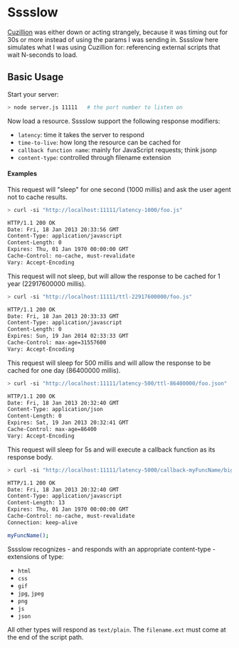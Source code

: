 # Sssslow

[Cuzillion](http://stevesouders.com/cuzillion/) was either down or acting strangely, because it was timing out for 30s or more instead of using the params I was sending in. Sssslow here simulates what I was using Cuzillion for: referencing external scripts that wait N-seconds to load.

## Basic Usage

Start your server:

```bash
> node server.js 11111   # the port number to listen on
```

Now load a resource. Sssslow support the following response modifiers:

- `latency`: time it takes the server to respond
- `time-to-live`: how long the resource can be cached for
- `callback function name`: mainly for JavaScript requests; think jsonp
- `content-type`: controlled through filename extension

#### Examples

This request will "sleep" for one second (1000 millis) and ask the user agent not to cache results.

```bash
> curl -si "http://localhost:11111/latency-1000/foo.js"

HTTP/1.1 200 OK
Date: Fri, 18 Jan 2013 20:33:56 GMT
Content-Type: application/javascript
Content-Length: 0
Expires: Thu, 01 Jan 1970 00:00:00 GMT
Cache-Control: no-cache, must-revalidate
Vary: Accept-Encoding
```

This request will not sleep, but will allow the response to be cached for 1 year (22917600000 millis).

```bash
> curl -si "http://localhost:11111/ttl-22917600000/foo.js"

HTTP/1.1 200 OK
Date: Fri, 18 Jan 2013 20:33:33 GMT
Content-Type: application/javascript
Content-Length: 0
Expires: Sun, 19 Jan 2014 02:33:33 GMT
Cache-Control: max-age=31557600
Vary: Accept-Encoding
```

This request will sleep for 500 millis and will allow the response to be cached for one day (86400000 millis).

```bash
> curl -si "http://localhost:11111/latency-500/ttl-86400000/foo.json"

HTTP/1.1 200 OK
Date: Fri, 18 Jan 2013 20:32:40 GMT
Content-Type: application/json
Content-Length: 0
Expires: Sat, 19 Jan 2013 20:32:41 GMT
Cache-Control: max-age=86400
Vary: Accept-Encoding
```

This request will sleep for 5s and will execute a callback function as its response body.

```bash
> curl -si "http://localhost:11111/latency-5000/callback-myFuncName/bigtime.js"

HTTP/1.1 200 OK
Date: Fri, 18 Jan 2013 20:32:40 GMT
Content-Type: application/javascript
Content-Length: 13
Expires: Thu, 01 Jan 1970 00:00:00 GMT
Cache-Control: no-cache, must-revalidate
Connection: keep-alive

myFuncName();
```

Sssslow recognizes - and responds with an appropriate content-type - extensions of type:
- `html`
- `css`
- `gif`
- `jpg`, `jpeg`
- `png`
- `js`
- `json`

All other types will respond as `text/plain`. The `filename.ext` must come at the end of the script path.


